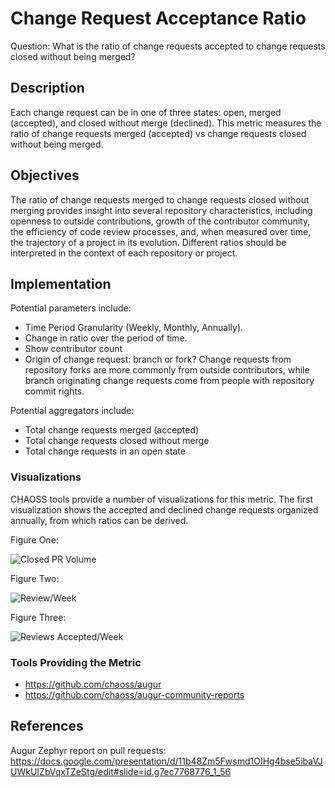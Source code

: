 # Change Request Acceptance Ratio

Question: What is the ratio of change requests accepted to change requests closed without being merged?

## Description
Each change request can be in one of three states: open, merged (accepted), and closed without merge (declined). This metric measures the ratio of change requests merged (accepted) vs change requests closed without being merged.

## Objectives
The ratio of change requests merged to change requests closed without merging provides insight into several repository characteristics, including openness to outside contributions, growth of the contributor community, the efficiency of code review processes, and, when measured over time, the trajectory of a project in its evolution. Different ratios should be interpreted in the context of each repository or project.

## Implementation

Potential parameters include: 
* Time Period Granularity (Weekly, Monthly, Annually).
* Change in ratio over the period of time.
* Show contributor count
* Origin of change request: branch or fork? Change requests from repository forks are more commonly from outside contributors, while branch originating change requests come from people with repository commit rights.

Potential aggregators include: 
* Total change requests merged (accepted)
* Total change requests closed without merge
* Total change requests in an open state

### Visualizations

CHAOSS tools provide a number of visualizations for this metric. The first visualization shows the accepted and declined change requests organized annually, from which ratios can be derived.

Figure One:

![Closed PR Volume](https://raw.githubusercontent.com/chaoss/wg-evolution/main/focus-areas/code-development-efficiency/images/change-request-acceptance-ratio_closed-pr-volume.png)

Figure Two:

![Review/Week](https://raw.githubusercontent.com/chaoss/wg-evolution/main/focus-areas/code-development-efficiency/images/change-request-acceptance-ratio_review-week.png)

Figure Three:

![Reviews Accepted/Week](https://raw.githubusercontent.com/chaoss/wg-evolution/main/focus-areas/code-development-efficiency/images/change-request-acceptance-ratio_reviews-accepted-week.png)

### Tools Providing the Metric
* https://github.com/chaoss/augur
* https://github.com/chaoss/augur-community-reports

## References
Augur Zephyr report on pull requests: https://docs.google.com/presentation/d/11b48Zm5Fwsmd1OIHg4bse5ibaVJUWkUIZbVqxTZeStg/edit#slide=id.g7ec7768776_1_56
